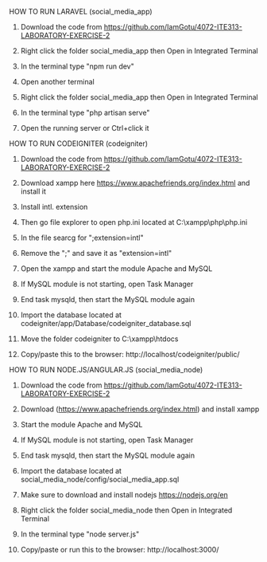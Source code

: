 HOW TO RUN LARAVEL (social_media_app)

1. Download the code from https://github.com/IamGotu/4072-ITE313-LABORATORY-EXERCISE-2

2. Right click the folder social_media_app then Open in Integrated Terminal

3. In the terminal type "npm run dev"

4. Open another terminal

5. Right click the folder social_media_app then Open in Integrated Terminal

6. In the terminal type "php artisan serve"

7. Open the running server or Ctrl+click it



HOW TO RUN CODEIGNITER (codeigniter)

1. Download the code from https://github.com/IamGotu/4072-ITE313-LABORATORY-EXERCISE-2

2. Download xampp here https://www.apachefriends.org/index.html and install it

3. Install intl. extension

4. Then go file explorer to open php.ini located at C:\xampp\php\php.ini

5. In the file searcg for ";extension=intl"

6. Remove the ";" and save it as "extension=intl"

7. Open the xampp and start the module Apache and MySQL

8. If MySQL module is not starting, open Task Manager

9. End task mysqld, then start the MySQL module again

10. Import the database located at codeigniter/app/Database/codeigniter_database.sql

11. Move the folder codeigniter to C:\xampp\htdocs

12. Copy/paste this to the browser: http://localhost/codeigniter/public/


HOW TO RUN NODE.JS/ANGULAR.JS (social_media_node)

1. Download the code from https://github.com/IamGotu/4072-ITE313-LABORATORY-EXERCISE-2

2. Download (https://www.apachefriends.org/index.html) and install xampp 

3. Start the module Apache and MySQL

4. If MySQL module is not starting, open Task Manager

5. End task mysqld, then start the MySQL module again

6. Import the database located at social_media_node/config/social_media_app.sql

7. Make sure to download and install nodejs https://nodejs.org/en 

7. Right click the folder social_media_node then Open in Integrated Terminal

8. In the terminal type "node server.js"

7. Copy/paste or run this to the browser: http://localhost:3000/